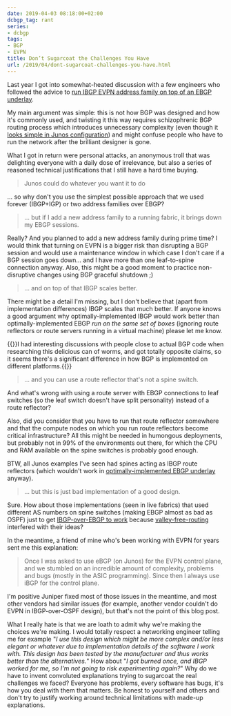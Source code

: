 ```yaml
---
date: 2019-04-03 08:18:00+02:00
dcbgp_tag: rant
series:
- dcbgp
tags:
- BGP
- EVPN
title: Don’t Sugarcoat the Challenges You Have
url: /2019/04/dont-sugarcoat-challenges-you-have.html
---
```

Last year I got into somewhat-heated discussion with a few engineers who followed the advice to [run IBGP EVPN address family on top of an EBGP underlay](https://www.ipspace.net/Data_Center_BGP/BGP_in_EVPN-Based_Data_Center_Fabrics).

My main argument was simple: this is not how BGP was designed and how it's commonly used, and twisting it this way requires schizophrenic BGP routing process which introduces unnecessary complexity (even though it [looks simple in Junos configuration](http://blog.ipspace.net/2018/05/dissecting-ibgpebgp-junos-configuration.html)) and might confuse people who have to run the network after the brilliant designer is gone.
<!--more-->
What I got in return were personal attacks, an anonymous troll that was delighting everyone with a daily dose of irrelevance, but also a series of reasoned technical justifications that I still have a hard time buying.

> Junos could do whatever you want it to do

... so why don't you use the simplest possible approach that we used forever (IBGP+IGP) or two address families over EBGP?

> ... but if I add a new address family to a running fabric, it brings down my EBGP sessions.

Really? And you planned to add a new address family during prime time? I would think that turning on EVPN is a bigger risk than disrupting a BGP session and would use a maintenance window in which case I don't care if a BGP session goes down... and I have more than one leaf-to-spine connection anyway. Also, this might be a good moment to practice non-disruptive changes using BGP graceful shutdown ;)

> ... and on top of that IBGP scales better.

There might be a detail I'm missing, but I don't believe that (apart from implementation differences) IBGP scales that much better. If anyone knows a good argument why optimally-implemented IBGP would work better than optimally-implemented EBGP *run on the same set of boxes* (ignoring route reflectors or route servers running in a virtual machine) please let me know.

{{<note>}}I had interesting discussions with people close to actual BGP code when researching this delicious can of worms, and got totally opposite claims, so it seems there's a significant difference in how BGP is implemented on different platforms.{{</note>}}

> ... and you can use a route reflector that's not a spine switch.

And what's wrong with using a route server with EBGP connections to leaf switches (so the leaf switch doesn't have split personality) instead of a route reflector?

Also, did you consider that you have to run that route reflector somewhere and that the compute nodes on which you run route reflectors become critical infrastructure? All this might be needed in humongous deployments, but probably not in 99% of the environments out there, for which the CPU and RAM available on the spine switches is probably good enough.

BTW, all Junos examples I've seen had spines acting as IBGP route reflectors (which wouldn't work in [optimally-implemented EBGP underlay](http://blog.ipspace.net/2018/06/is-ebgp-really-better-than-ospf-in-leaf.html) anyway).

> ... but this is just bad implementation of a good design.

Sure. How about those implementations (seen in live fabrics) that used different AS numbers on spine switches (making EBGP almost as bad as OSPF) just to get [IBGP-over-EBGP to work](https://blog.ipspace.net/2018/09/valley-free-routing-in-data-center.html) because [valley-free-routing](https://blog.ipspace.net/2018/09/valley-free-routing.html) interfered with their ideas?

In the meantime, a friend of mine who's been working with EVPN for years sent me this explanation:

> Once I was asked to use eBGP (on Junos) for the EVPN control plane, and we stumbled on an incredible amount of complexity, problems and bugs (mostly in the ASIC programming). Since then I always use iBGP for the control plane.

I'm positive Juniper fixed most of those issues in the meantime, and most other vendors had similar issues (for example, another vendor couldn't do EVPN in IBGP-over-OSPF design), but that's not the point of this blog post.

What I really hate is that we are loath to admit why we're making the choices we're making. I would totally respect a networking engineer telling me for example "*I use this design which might be more complex and/or less elegant or whatever* *due to implementation details of the software I work with. This design has been tested by the manufacturer and thus* *works better than the alternatives.*" How about "*I got burned once, and IBGP worked for me, so I'm not going to risk experimenting again?*" Why do we have to invent convoluted explanations trying to sugarcoat the real challenges we faced? Everyone has problems, every software has bugs, it's how you deal with them that matters. Be honest to yourself and others and don\'t try to justify working around technical limitations with made-up explanations.
